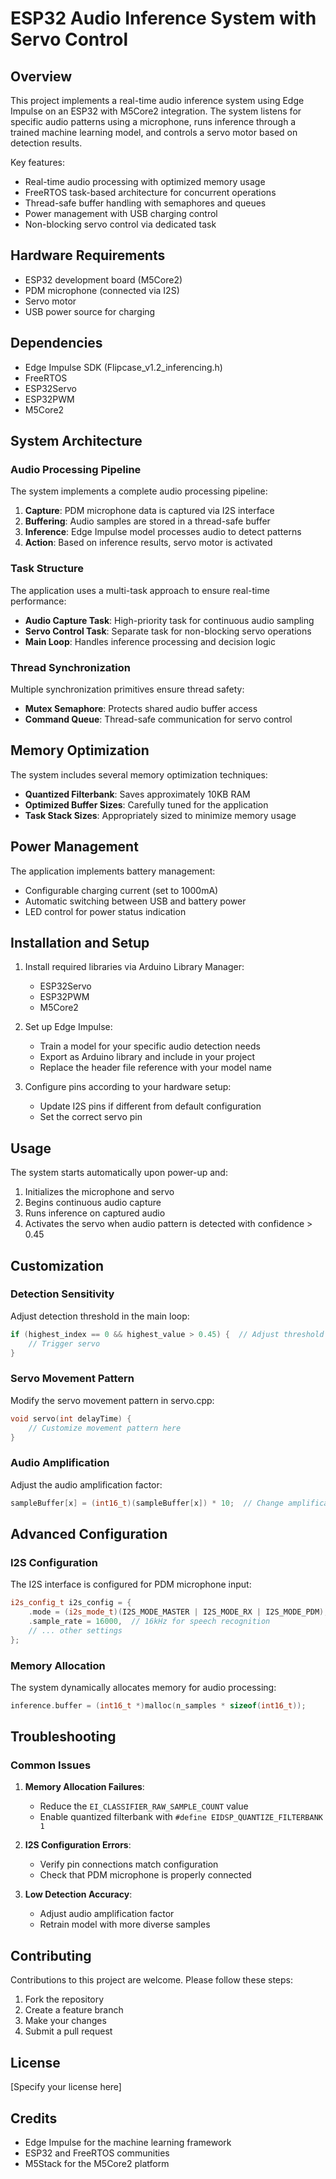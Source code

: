 # ESP32 Audio Inference System with Servo Control

## Overview

This project implements a real-time audio inference system using Edge Impulse on an ESP32 with M5Core2 integration. The system listens for specific audio patterns using a microphone, runs inference through a trained machine learning model, and controls a servo motor based on detection results.

Key features:
- Real-time audio processing with optimized memory usage
- FreeRTOS task-based architecture for concurrent operations
- Thread-safe buffer handling with semaphores and queues
- Power management with USB charging control
- Non-blocking servo control via dedicated task

## Hardware Requirements

- ESP32 development board (M5Core2)
- PDM microphone (connected via I2S)
- Servo motor
- USB power source for charging

## Dependencies

- Edge Impulse SDK (Flipcase_v1.2_inferencing.h)
- FreeRTOS
- ESP32Servo
- ESP32PWM
- M5Core2

## System Architecture

### Audio Processing Pipeline

The system implements a complete audio processing pipeline:
1. **Capture**: PDM microphone data is captured via I2S interface
2. **Buffering**: Audio samples are stored in a thread-safe buffer
3. **Inference**: Edge Impulse model processes audio to detect patterns
4. **Action**: Based on inference results, servo motor is activated

### Task Structure

The application uses a multi-task approach to ensure real-time performance:
- **Audio Capture Task**: High-priority task for continuous audio sampling
- **Servo Control Task**: Separate task for non-blocking servo operations
- **Main Loop**: Handles inference processing and decision logic

### Thread Synchronization

Multiple synchronization primitives ensure thread safety:
- **Mutex Semaphore**: Protects shared audio buffer access
- **Command Queue**: Thread-safe communication for servo control

## Memory Optimization

The system includes several memory optimization techniques:
- **Quantized Filterbank**: Saves approximately 10KB RAM
- **Optimized Buffer Sizes**: Carefully tuned for the application
- **Task Stack Sizes**: Appropriately sized to minimize memory usage

## Power Management

The application implements battery management:
- Configurable charging current (set to 1000mA)
- Automatic switching between USB and battery power
- LED control for power status indication

## Installation and Setup

1. Install required libraries via Arduino Library Manager:
   - ESP32Servo
   - ESP32PWM
   - M5Core2

2. Set up Edge Impulse:
   - Train a model for your specific audio detection needs
   - Export as Arduino library and include in your project
   - Replace the header file reference with your model name

3. Configure pins according to your hardware setup:
   - Update I2S pins if different from default configuration
   - Set the correct servo pin

## Usage

The system starts automatically upon power-up and:
1. Initializes the microphone and servo
2. Begins continuous audio capture
3. Runs inference on captured audio
4. Activates the servo when audio pattern is detected with confidence > 0.45

## Customization

### Detection Sensitivity

Adjust detection threshold in the main loop:
```cpp
if (highest_index == 0 && highest_value > 0.45) {  // Adjust threshold as needed
    // Trigger servo
}
```

### Servo Movement Pattern

Modify the servo movement pattern in servo.cpp:
```cpp
void servo(int delayTime) {
    // Customize movement pattern here
}
```

### Audio Amplification

Adjust the audio amplification factor:
```cpp
sampleBuffer[x] = (int16_t)(sampleBuffer[x]) * 10;  // Change amplification factor
```

## Advanced Configuration

### I2S Configuration

The I2S interface is configured for PDM microphone input:
```cpp
i2s_config_t i2s_config = {
    .mode = (i2s_mode_t)(I2S_MODE_MASTER | I2S_MODE_RX | I2S_MODE_PDM),
    .sample_rate = 16000,  // 16kHz for speech recognition
    // ... other settings
};
```

### Memory Allocation

The system dynamically allocates memory for audio processing:
```cpp
inference.buffer = (int16_t *)malloc(n_samples * sizeof(int16_t));
```

## Troubleshooting

### Common Issues

1. **Memory Allocation Failures**:
   - Reduce the `EI_CLASSIFIER_RAW_SAMPLE_COUNT` value
   - Enable quantized filterbank with `#define EIDSP_QUANTIZE_FILTERBANK 1`

2. **I2S Configuration Errors**:
   - Verify pin connections match configuration
   - Check that PDM microphone is properly connected

3. **Low Detection Accuracy**:
   - Adjust audio amplification factor
   - Retrain model with more diverse samples

## Contributing

Contributions to this project are welcome. Please follow these steps:
1. Fork the repository
2. Create a feature branch
3. Make your changes
4. Submit a pull request

## License

[Specify your license here]

## Credits

- Edge Impulse for the machine learning framework
- ESP32 and FreeRTOS communities
- M5Stack for the M5Core2 platform
